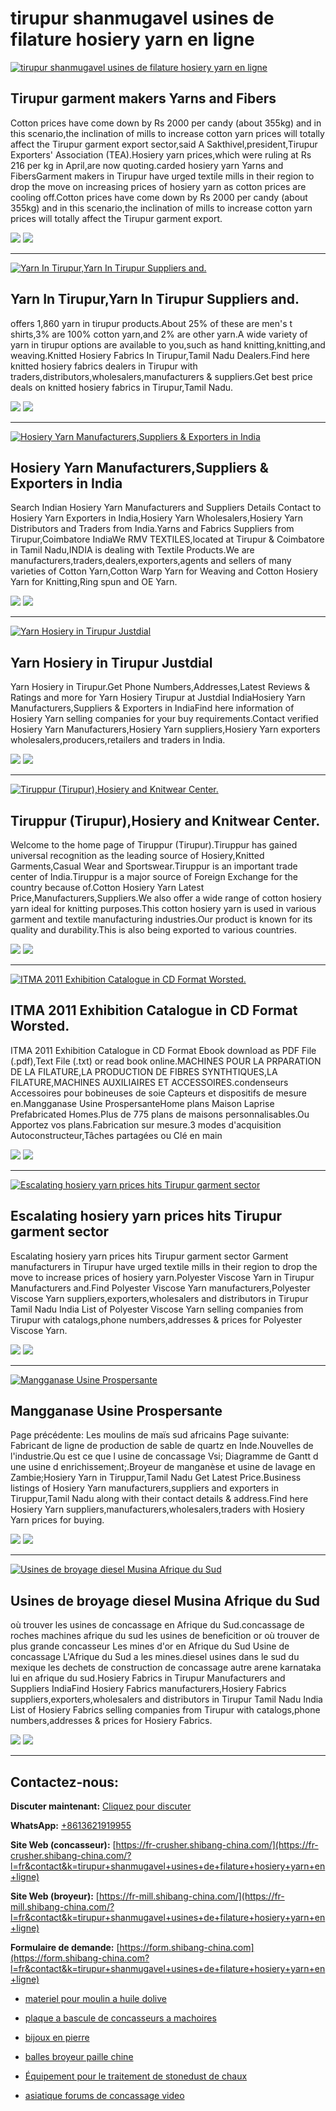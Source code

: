 # tirupur shanmugavel usines de filature hosiery yarn en ligne

<a href="https://swt.shibang-china.com/?l=fr&img&k=tirupur+shanmugavel+usines+de+filature+hosiery+yarn+en+ligne" target="_blank">![tirupur shanmugavel usines de filature hosiery yarn en ligne](http://static.shibang-china.com/all-800x300/814.jpg)</a>

## Tirupur garment makers Yarns and Fibers
Cotton prices have come down by Rs 2000 per candy (about 355kg) and in this scenario,the inclination of mills to increase cotton yarn prices will totally affect the Tirupur garment export sector,said A Sakthivel,president,Tirupur Exporters' Association (TEA).Hosiery yarn prices,which were ruling at Rs 216 per kg in April,are now quoting.carded hosiery yarn Yarns and FibersGarment makers in Tirupur have urged textile mills in their region to drop the move on increasing prices of hosiery yarn as cotton prices are cooling off.Cotton prices have come down by Rs 2000 per candy (about 355kg) and in this scenario,the inclination of mills to increase cotton yarn prices will totally affect the Tirupur garment export.


<a href="https://whatsapp.shibangsoft.com/WhatsApp.php" target="_blank" title="WhatsApp">![](http://static.shibang-china.com/icon/whatsapp.png)</a> <a href="https://swt.shibang-china.com/?l=fr&icon&k=tirupur+shanmugavel+usines+de+filature+hosiery+yarn+en+ligne" target="_blank">![](http://static.shibang-china.com/icon/chat-fr.png)</a>

---

<a href="https://swt.shibang-china.com/?l=fr&img&k=tirupur+shanmugavel+usines+de+filature+hosiery+yarn+en+ligne" target="_blank">![Yarn In Tirupur,Yarn In Tirupur Suppliers and.](http://static.shibang-china.com/all-800x300/844.jpg)</a>

## Yarn In Tirupur,Yarn In Tirupur Suppliers and.
offers 1,860 yarn in tirupur products.About 25% of these are men's t shirts,3% are 100% cotton yarn,and 2% are other yarn.A wide variety of yarn in tirupur options are available to you,such as hand knitting,knitting,and weaving.Knitted Hosiery Fabrics In Tirupur,Tamil Nadu Dealers.Find here knitted hosiery fabrics dealers in Tirupur with traders,distributors,wholesalers,manufacturers & suppliers.Get best price deals on knitted hosiery fabrics in Tirupur,Tamil Nadu.


<a href="https://whatsapp.shibangsoft.com/WhatsApp.php" target="_blank" title="WhatsApp">![](http://static.shibang-china.com/icon/whatsapp.png)</a> <a href="https://swt.shibang-china.com/?l=fr&icon&k=tirupur+shanmugavel+usines+de+filature+hosiery+yarn+en+ligne" target="_blank">![](http://static.shibang-china.com/icon/chat-fr.png)</a>

---

<a href="https://swt.shibang-china.com/?l=fr&img&k=tirupur+shanmugavel+usines+de+filature+hosiery+yarn+en+ligne" target="_blank">![Hosiery Yarn Manufacturers,Suppliers & Exporters in India](http://static.shibang-china.com/all-800x300/1329.jpg)</a>

## Hosiery Yarn Manufacturers,Suppliers & Exporters in India
Search Indian Hosiery Yarn Manufacturers and Suppliers Details Contact to Hosiery Yarn Exporters in India,Hosiery Yarn Wholesalers,Hosiery Yarn Distributors and Traders from India.Yarns and Fabrics Suppliers from Tirupur,Coimbatore IndiaWe RMV TEXTILES,located at Tirupur & Coimbatore in Tamil Nadu,INDIA is dealing with Textile Products.We are manufacturers,traders,dealers,exporters,agents and sellers of many varieties of Cotton Yarn,Cotton Warp Yarn for Weaving and Cotton Hosiery Yarn for Knitting,Ring spun and OE Yarn.


<a href="https://whatsapp.shibangsoft.com/WhatsApp.php" target="_blank" title="WhatsApp">![](http://static.shibang-china.com/icon/whatsapp.png)</a> <a href="https://swt.shibang-china.com/?l=fr&icon&k=tirupur+shanmugavel+usines+de+filature+hosiery+yarn+en+ligne" target="_blank">![](http://static.shibang-china.com/icon/chat-fr.png)</a>

---

<a href="https://swt.shibang-china.com/?l=fr&img&k=tirupur+shanmugavel+usines+de+filature+hosiery+yarn+en+ligne" target="_blank">![Yarn Hosiery in Tirupur Justdial](http://static.shibang-china.com/all-800x300/1033.jpg)</a>

## Yarn Hosiery in Tirupur Justdial
Yarn Hosiery in Tirupur.Get Phone Numbers,Addresses,Latest Reviews & Ratings and more for Yarn Hosiery Tirupur at Justdial IndiaHosiery Yarn Manufacturers,Suppliers & Exporters in IndiaFind here information of Hosiery Yarn selling companies for your buy requirements.Contact verified Hosiery Yarn Manufacturers,Hosiery Yarn suppliers,Hosiery Yarn exporters wholesalers,producers,retailers and traders in India.


<a href="https://whatsapp.shibangsoft.com/WhatsApp.php" target="_blank" title="WhatsApp">![](http://static.shibang-china.com/icon/whatsapp.png)</a> <a href="https://swt.shibang-china.com/?l=fr&icon&k=tirupur+shanmugavel+usines+de+filature+hosiery+yarn+en+ligne" target="_blank">![](http://static.shibang-china.com/icon/chat-fr.png)</a>

---

<a href="https://swt.shibang-china.com/?l=fr&img&k=tirupur+shanmugavel+usines+de+filature+hosiery+yarn+en+ligne" target="_blank">![Tiruppur (Tirupur),Hosiery and Knitwear Center.](http://static.shibang-china.com/all-800x300/1407.jpg)</a>

## Tiruppur (Tirupur),Hosiery and Knitwear Center.
Welcome to the home page of Tiruppur (Tirupur).Tiruppur has gained universal recognition as the leading source of Hosiery,Knitted Garments,Casual Wear and Sportswear.Tiruppur is an important trade center of India.Tiruppur is a major source of Foreign Exchange for the country because of.Cotton Hosiery Yarn Latest Price,Manufacturers,Suppliers.We also offer a wide range of cotton hosiery yarn ideal for knitting purposes.This cotton hosiery yarn is used in various garment and textile manufacturing industries.Our product is known for its quality and durability.This is also being exported to various countries.


<a href="https://whatsapp.shibangsoft.com/WhatsApp.php" target="_blank" title="WhatsApp">![](http://static.shibang-china.com/icon/whatsapp.png)</a> <a href="https://swt.shibang-china.com/?l=fr&icon&k=tirupur+shanmugavel+usines+de+filature+hosiery+yarn+en+ligne" target="_blank">![](http://static.shibang-china.com/icon/chat-fr.png)</a>

---

<a href="https://swt.shibang-china.com/?l=fr&img&k=tirupur+shanmugavel+usines+de+filature+hosiery+yarn+en+ligne" target="_blank">![ITMA 2011 Exhibition Catalogue in CD Format Worsted.](http://static.shibang-china.com/all-800x300/502.jpg)</a>

## ITMA 2011 Exhibition Catalogue in CD Format Worsted.
ITMA 2011 Exhibition Catalogue in CD Format Ebook download as PDF File (.pdf),Text File (.txt) or read book online.MACHINES POUR LA PRPARATION DE LA FILATURE,LA PRODUCTION DE FIBRES SYNTHTIQUES,LA FILATURE,MACHINES AUXILIAIRES ET ACCESSOIRES.condenseurs Accessoires pour bobineuses de soie Capteurs et dispositifs de mesure en.Mangganase Usine ProspersanteHome plans Maison Laprise Prefabricated Homes.Plus de 775 plans de maisons personnalisables.Ou Apportez vos plans.Fabrication sur mesure.3 modes d'acquisition Autoconstructeur,Tâches partagées ou Clé en main


<a href="https://whatsapp.shibangsoft.com/WhatsApp.php" target="_blank" title="WhatsApp">![](http://static.shibang-china.com/icon/whatsapp.png)</a> <a href="https://swt.shibang-china.com/?l=fr&icon&k=tirupur+shanmugavel+usines+de+filature+hosiery+yarn+en+ligne" target="_blank">![](http://static.shibang-china.com/icon/chat-fr.png)</a>

---

<a href="https://swt.shibang-china.com/?l=fr&img&k=tirupur+shanmugavel+usines+de+filature+hosiery+yarn+en+ligne" target="_blank">![Escalating hosiery yarn prices hits Tirupur garment sector](http://static.shibang-china.com/all-800x300/1181.jpg)</a>

## Escalating hosiery yarn prices hits Tirupur garment sector
Escalating hosiery yarn prices hits Tirupur garment sector Garment manufacturers in Tirupur have urged textile mills in their region to drop the move to increase prices of hosiery yarn.Polyester Viscose Yarn in Tirupur Manufacturers and.Find Polyester Viscose Yarn manufacturers,Polyester Viscose Yarn suppliers,exporters,wholesalers and distributors in Tirupur Tamil Nadu India List of Polyester Viscose Yarn selling companies from Tirupur with catalogs,phone numbers,addresses & prices for Polyester Viscose Yarn.


<a href="https://whatsapp.shibangsoft.com/WhatsApp.php" target="_blank" title="WhatsApp">![](http://static.shibang-china.com/icon/whatsapp.png)</a> <a href="https://swt.shibang-china.com/?l=fr&icon&k=tirupur+shanmugavel+usines+de+filature+hosiery+yarn+en+ligne" target="_blank">![](http://static.shibang-china.com/icon/chat-fr.png)</a>

---

<a href="https://swt.shibang-china.com/?l=fr&img&k=tirupur+shanmugavel+usines+de+filature+hosiery+yarn+en+ligne" target="_blank">![Mangganase Usine Prospersante](http://static.shibang-china.com/all-800x300/693.jpg)</a>

## Mangganase Usine Prospersante
Page précédente: Les moulins de maïs sud africains Page suivante: Fabricant de ligne de production de sable de quartz en Inde.Nouvelles de l'industrie.Qu est ce que l usine de concassage Vsi; Diagramme de Gantt d une usine d enrichissement;.Broyeur de manganèse et usine de lavage en Zambie;Hosiery Yarn in Tiruppur,Tamil Nadu Get Latest Price.Business listings of Hosiery Yarn manufacturers,suppliers and exporters in Tiruppur,Tamil Nadu along with their contact details & address.Find here Hosiery Yarn suppliers,manufacturers,wholesalers,traders with Hosiery Yarn prices for buying.


<a href="https://whatsapp.shibangsoft.com/WhatsApp.php" target="_blank" title="WhatsApp">![](http://static.shibang-china.com/icon/whatsapp.png)</a> <a href="https://swt.shibang-china.com/?l=fr&icon&k=tirupur+shanmugavel+usines+de+filature+hosiery+yarn+en+ligne" target="_blank">![](http://static.shibang-china.com/icon/chat-fr.png)</a>

---

<a href="https://swt.shibang-china.com/?l=fr&img&k=tirupur+shanmugavel+usines+de+filature+hosiery+yarn+en+ligne" target="_blank">![Usines de broyage diesel Musina Afrique du Sud](http://static.shibang-china.com/all-800x300/873.jpg)</a>

## Usines de broyage diesel Musina Afrique du Sud
où trouver les usines de concassage en Afrique du Sud.concassage de roches machines afrique du sud les usines de beneficition or où trouver de plus grande concasseur Les mines d'or en Afrique du Sud Usine de concassage L'Afrique du Sud a les mines.diesel usines dans le sud du mexique les dechets de construction de concassage autre arene karnataka lui en afrique du sud.Hosiery Fabrics in Tirupur Manufacturers and Suppliers IndiaFind Hosiery Fabrics manufacturers,Hosiery Fabrics suppliers,exporters,wholesalers and distributors in Tirupur Tamil Nadu India List of Hosiery Fabrics selling companies from Tirupur with catalogs,phone numbers,addresses & prices for Hosiery Fabrics.


<a href="https://whatsapp.shibangsoft.com/WhatsApp.php" target="_blank" title="WhatsApp">![](http://static.shibang-china.com/icon/whatsapp.png)</a> <a href="https://swt.shibang-china.com/?l=fr&icon&k=tirupur+shanmugavel+usines+de+filature+hosiery+yarn+en+ligne" target="_blank">![](http://static.shibang-china.com/icon/chat-fr.png)</a>

---
## Contactez-nous:

**Discuter maintenant:** [Cliquez pour discuter](https://swt.shibang-china.com?l=fr&contact&k=tirupur+shanmugavel+usines+de+filature+hosiery+yarn+en+ligne)

**WhatsApp:**  [+8613621919955](https://whatsapp.shibangsoft.com/WhatsApp.php)

**Site Web (concasseur):** [https://fr-crusher.shibang-china.com/](https://fr-crusher.shibang-china.com/?l=fr&contact&k=tirupur+shanmugavel+usines+de+filature+hosiery+yarn+en+ligne)

**Site Web (broyeur):** [https://fr-mill.shibang-china.com/](https://fr-mill.shibang-china.com/?l=fr&contact&k=tirupur+shanmugavel+usines+de+filature+hosiery+yarn+en+ligne)

**Formulaire de demande:** [https://form.shibang-china.com](https://form.shibang-china.com?l=fr&contact&k=tirupur+shanmugavel+usines+de+filature+hosiery+yarn+en+ligne)

* [materiel pour moulin a huile dolive](../37/materiel%20pour%20moulin%20a%20huile%20dolive.md)

* [plaque a bascule de concasseurs a machoires](../32/plaque%20a%20bascule%20de%20concasseurs%20a%20machoires.md)

* [bijoux en pierre](../38/bijoux%20en%20pierre.md)

* [balles broyeur paille chine](../31/balles%20broyeur%20paille%20chine.md)

* [Équipement pour le traitement de stonedust de chaux](../34/%C3%89quipement%20pour%20le%20traitement%20de%20stonedust%20de%20chaux.md)

* [asiatique forums de concassage video](../32/asiatique%20forums%20de%20concassage%20video.md)